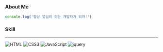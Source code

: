 <!--### Hi there 👋


**mkllel/mkllel** is a ✨ _special_ ✨ repository because its `README.md` (this file) appears on your GitHub profile.

Here are some ideas to get you started:

- 🔭 I’m currently working on ...
- 🌱 I’m currently learning ...
- 👯 I’m looking to collaborate on ...
- 🤔 I’m looking for help with ...
- 💬 Ask me about ...
- 📫 How to reach me: ...
- 😄 Pronouns: ...
- ⚡ Fun fact: ...
-->


### About Me

```js
console.log('항상 열심히 하는 개발자가 되자!')
```
### Skill
___
<img alt="HTML" src ="https://img.shields.io/badge/HTML5-E34F26.svg?&style=for-the-badge&logo=Python&logoColor=white"/> <img alt="CSS3" src ="https://img.shields.io/badge/CSS3-1572B6.svg?&style=for-the-badge&logo=Python&logoColor=white"/> <img alt="JavaScript" src ="https://img.shields.io/badge/JavaScript-F7DF1E.svg?&style=for-the-badge&logo=Python&logoColor=black"/> <img alt="jquery" src ="https://img.shields.io/badge/JQuery-0769AD.svg?&style=for-the-badge&logo=Python&logoColor=white"/>



